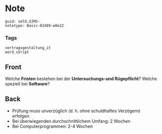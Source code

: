 # Note
```
guid: smlO,$}M5-
notetype: Basic-02d89-e0e22
```

### Tags
```
vertragsgestaltung_it
word_skript
```

## Front
Welche <b>Fristen</b> bestehen bei der <b>Untersuchungs-und
Rügepflicht</b>? Welche speziell bei <b>Software</b>?

## Back
<ul>
  <li>Prüfung muss unverzüglich (d. h. ohne schuldhaftes Verzögern)
  erfolgen.
  <li>Bei überwiegenden durchschnittlichem Umfang: 2 Wochen
  <li>Bei Computerprogrammen: 2-4 Wochen
</ul>
